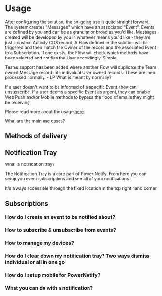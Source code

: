 # Usage
After configuring the solution, the on-going use is quite straight forward. The system creates "Messages" which have an associated "Event". Events are defined by you and can be as granular or broad as you'd like. Messages created will be developed by you in whatever means you'd like - they are just a custom Activity CDS record. A Flow defined in the solution will be triggered and then match the Owner of the record and the associated Event to a Subscription. If one exists, the Flow will check which methods have been selected and notifies the User accordingly. Simple.

Teams support has been added where another Flow will duplicate the Team owned Message record into individual User owned records. These are then processed normally. - LP What is meant by normally?

If a user doesn't want to be informed of a specific Event, they can unsubscribe. If a user deems a specific Event as urgent, they can enable Web Push and/or Mobile methods to bypass the flood of emails they might be receiving.

Please read more about the usage [here](How-to-use-Power-Notify).

What are the main use cases?
## Methods of delivery

## Notification Tray
What is notification tray?

The Notification Tray is a core part of Power Notify. From here you can setup you event subscriptions and see all of your notifications.

It's always accessible through the fixed location in the top right hand corner 


## Subscriptions
### How do I create an event to be notified about?
### How to subscribe & unsubscribe from events?
### How to manage my devices?
### How do I clear down my notification tray? Two ways dismiss individual or all in one go
### How do I setup mobile for PowerNotify?
### What you can do with a notification?
